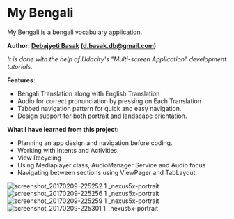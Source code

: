 # My Bengali
My Bengali is a bengali vocabulary application. 

**Author: [Debajyoti Basak](https://www.linkedin.com/in/debajyoti-basak "LinkedIn Profile") (d.basak.db@gmail.com)**

_It is done with the help of Udacity's "Multi-screen Application" development tutorials._

**Features:**
- Bengali Translation along with English Translation
- Audio for correct pronunciation by pressing on Each Translation 
- Tabbed navigation pattern for quick and easy navigation.
- Design support for both portrait and landscape orientation.

**What I have learned from this project:**
- Planning an app design and navigation before coding.
- Working with Intents and Activities.
- View Recycling
- Using Mediaplayer class, AudioManager Service and Audio focus 
- Navigating between sections using ViewPager and TabLayout.

![screenshot_20170209-225252 1 _nexus5x-portrait](https://cloud.githubusercontent.com/assets/16916934/22797359/ec96da10-ef23-11e6-8128-50a3ac4b27ad.png)
![screenshot_20170209-225256 1 _nexus5x-portrait](https://cloud.githubusercontent.com/assets/16916934/22797377/0024dc4e-ef24-11e6-8067-72154e555e71.png)
![screenshot_20170209-225259 1 _nexus5x-portrait](https://cloud.githubusercontent.com/assets/16916934/22797390/0dfc04b4-ef24-11e6-9791-188af0a11928.png)
![screenshot_20170209-225301 1 _nexus5x-portrait](https://cloud.githubusercontent.com/assets/16916934/22797410/22bcd86a-ef24-11e6-9549-ba3e7a8b8032.png)

